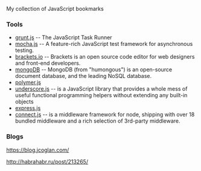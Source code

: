 My collection of JavaScript bookmarks

### Tools

* [grunt.js](http://gruntjs.com/) -- The JavaScript Task Runner
* [mocha.js](http://visionmedia.github.io/mocha/) -- A feature-rich JavaScript test framework for asynchronous testing.
* [brackets.io](http://brackets.io/) -- Brackets is an open source code editor for web designers and front-end developers.
* [mongoDB](http://www.mongodb.org/) -- MongoDB (from "humongous") is an open-source document database, and the leading NoSQL database.
* [polymer.js](http://www.polymer-project.org/)
* [underscore.js](http://underscorejs.org/) -- is a JavaScript library that provides a whole mess of useful functional programming helpers without extending any built-in objects
* [express.js](http://expressjs.com/)
* [connect.js](http://www.senchalabs.org/connect/) -- is a middleware framework for node, shipping with over 18 bundled middleware and a rich selection of 3rd-party middleware.

### Blogs

https://blog.jcoglan.com/

http://habrahabr.ru/post/213265/



